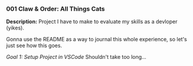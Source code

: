 ### 001 Claw & Order: All Things Cats
**Description:** Project I have to make to evaluate my skills as a devloper (yikes).

Gonna use the README as a way to journal this whole experience, so let's just see how this goes.

*Goal 1: Setup Project in VSCode*
Shouldn't take too long...

